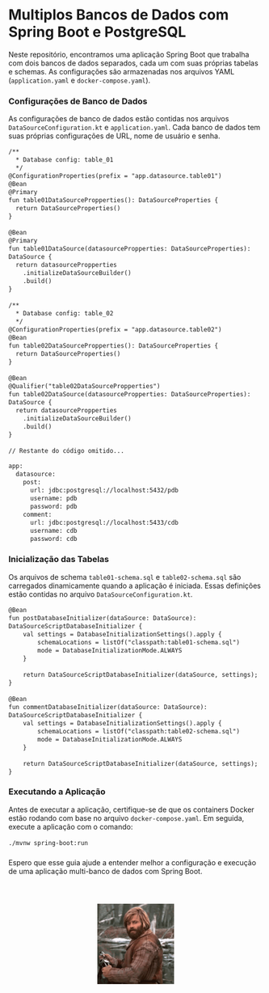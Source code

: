 # Multiplos Bancos de Dados com Spring Boot e PostgreSQL
Neste repositório, encontramos uma aplicação Spring Boot que trabalha com dois bancos de dados separados, cada um com suas próprias tabelas e schemas. As configurações são armazenadas nos arquivos YAML (`application.yaml` e `docker-compose.yaml`).

### Configurações de Banco de Dados
As configurações de banco de dados estão contidas nos arquivos `DataSourceConfiguration.kt` e `application.yaml`. Cada banco de dados tem suas próprias configurações de URL, nome de usuário e senha.

````
/**
  * Database config: table_01
  */
@ConfigurationProperties(prefix = "app.datasource.table01")
@Bean
@Primary
fun table01DataSourcePropperties(): DataSourceProperties {
  return DataSourceProperties()
}

@Bean
@Primary
fun table01DataSource(datasourcePropperties: DataSourceProperties): DataSource {
  return datasourcePropperties
    .initializeDataSourceBuilder()
    .build()
}

/**
  * Database config: table_02
  */
@ConfigurationProperties(prefix = "app.datasource.table02")
@Bean
fun table02DataSourcePropperties(): DataSourceProperties {
  return DataSourceProperties()
}

@Bean
@Qualifier("table02DataSourcePropperties")
fun table02DataSource(datasourcePropperties: DataSourceProperties): DataSource {
  return datasourcePropperties
    .initializeDataSourceBuilder()
    .build()
}

// Restante do código omitido...
````
```
app:
  datasource:
    post:
      url: jdbc:postgresql://localhost:5432/pdb
      username: pdb
      password: pdb
    comment:
      url: jdbc:postgresql://localhost:5433/cdb
      username: cdb
      password: cdb
```

### Inicialização das Tabelas
Os arquivos de schema `table01-schema.sql` e `table02-schema.sql` são carregados dinamicamente quando a aplicação é iniciada. Essas definições estão contidas no arquivo `DataSourceConfiguration.kt`.
```
@Bean
fun postDatabaseInitializer(dataSource: DataSource): DataSourceScriptDatabaseInitializer {
    val settings = DatabaseInitializationSettings().apply {
        schemaLocations = listOf("classpath:table01-schema.sql")
        mode = DatabaseInitializationMode.ALWAYS
    }

    return DataSourceScriptDatabaseInitializer(dataSource, settings);
}

@Bean
fun commentDatabaseInitializer(dataSource: DataSource): DataSourceScriptDatabaseInitializer {
    val settings = DatabaseInitializationSettings().apply {
        schemaLocations = listOf("classpath:table02-schema.sql")
        mode = DatabaseInitializationMode.ALWAYS
    }

    return DataSourceScriptDatabaseInitializer(dataSource, settings);
}
```

### Executando a Aplicação
Antes de executar a aplicação, certifique-se de que os containers Docker estão rodando com base no arquivo `docker-compose.yaml`. Em seguida, execute a aplicação com o comando:

`./mvnw spring-boot:run`

###

Espero que esse guia ajude a entender melhor a configuração e execução de uma aplicação multi-banco de dados com Spring Boot.

#

<br>

<div align="center">
  <a  href="https://github.com/jeffersontavaresdm">
    <img width="30%" src="https://github.com/jeffersontavaresdm/jeffersontavaresdm/blob/main/images/rs.gif" width="25"/>
  </a>
</div>
